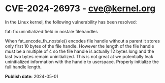 # CVE-2024-26973 - cve@kernel.org

In the Linux kernel, the following vulnerability has been resolved:

fat: fix uninitialized field in nostale filehandles

When fat_encode_fh_nostale() encodes file handle without a parent it
stores only first 10 bytes of the file handle. However the length of the
file handle must be a multiple of 4 so the file handle is actually 12
bytes long and the last two bytes remain uninitialized. This is not
great at we potentially leak uninitialized information with the handle
to userspace. Properly initialize the full handle length.

**Publish date:** 2024-05-01
